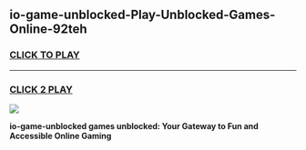
## io-game-unblocked-Play-Unblocked-Games-Online-92teh
<h3>
<a href="https://premium76.site?title=io-game-unblocked&ref=24A">CLICK TO PLAY</a></h3>
<hr>

<h3>
<a href="https://premium76.site?title=io-game-unblocked&ref=24A">CLICK 2 PLAY</a>
  
</h3>

<a href="https://premium76.site?title=io-game-unblocked&ref=24A"><img src="https://clearcache.store/games.png"></a>


**io-game-unblocked games unblocked: Your Gateway to Fun and Accessible Online Gaming**
